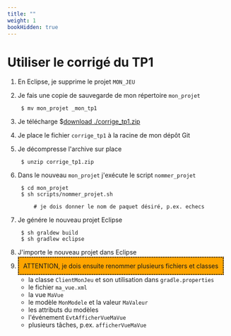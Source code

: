 ```yaml
---
title: ""
weight: 1
bookHidden: true
---
```



# Utiliser le corrigé du TP1

1. En Eclipse, je supprime le projet `MON_JEU`

1. Je fais une copie de sauvegarde de mon répertoire `mon_projet`

        $ mv mon_projet _mon_tp1

1. Je télécharge $[download ./corrige_tp1.zip](corrige_tp1.zip)

1. Je place le fichier `corrige_tp1` à la racine de mon dépôt Git

1. Je décompresse l'archive sur place


        $ unzip corrige_tp1.zip

1. Dans le nouveau `mon_projet` j'exécute le script `nommer_projet`


        $ cd mon_projet
        $ sh scripts/nommer_projet.sh

            # je dois donner le nom de paquet désiré, p.ex. echecs

1. Je génére le nouveau projet Eclipse

        $ sh graldew build 
        $ sh gradlew eclipse

1. J'importe le nouveau projet dans Eclipse


1. <span style="padding:10px;background-color:orange;border-width:2px;border-color:black;border-style:dotted">ATTENTION, je dois ensuite renommer plusieurs fichiers et classes</span>
    * la classe `ClientMonJeu` et son utilisation dans `gradle.properties`
    * le fichier `ma_vue.xml`
    * la vue `MaVue`
    * le modèle `MonModele` et la valeur `MaValeur`
    * les attributs du modèles
    * l'événement `EvtAfficherVueMaVue`
    * plusieurs tâches, p.ex. `afficherVueMaVue`
    


